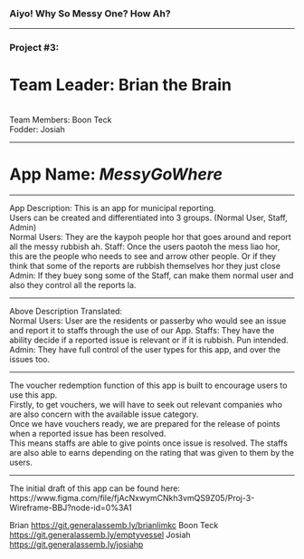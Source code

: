 <h3>Aiyo! Why So Messy One? How Ah?</h3>

 <hr/>
 <h3>Project #3:</h3>

 <h1>Team Leader: Brian the Brain</h1><br/>
 Team Members: Boon Teck<br/>Fodder: Josiah<p>
 <hr/>
 <h1>App Name: <em><strong>MessyGoWhere</strong></em></h1>
 <hr/>
 <p>App Description: 
 This is an app for municipal reporting.<br />
 Users can be created and differentiated into 3 groups. (Normal User, Staff, Admin)<br/>
 Normal Users: They are the kaypoh people hor that goes around and report all the messy rubbish ah. 
 Staff: Once the users paotoh the mess liao hor, this are the people who needs to see and arrow other people. Or if they think that some of the reports are rubbish themselves hor they just close
 Admin: If they buey song some of the Staff, can make them normal user and also they control all the reports la. 
 </p>

 <hr/>
 <p>
     Above Description Translated:<br/>
     Normal Users: User are the residents or passerby who would see an issue and report it to staffs through the use of our App.
     Staffs: They have the ability decide if a reported issue is relevant or if it is rubbish. Pun intended.
     Admin: They have full control of the user types for this app, and over the issues too.

 </p>

 <hr/>

 <p>
     The voucher redemption function of this app is built to encourage users to use this app.<br/>
     Firstly, to get vouchers, we will have to seek out relevant companies who are also concern with the available issue category.<br/>
     Once we have vouchers ready, we are prepared for the release of points when a reported issue has been resolved. <br/>
     This means staffs are able to give points once issue is resolved. The staffs are also able to earns depending on the rating that was given to them by the users.<br/>

 </p>
 <hr/>

 <p>
     The initial draft of this app can be found here: <br/>
     https://www.figma.com/file/fjAcNxwymCNkh3vmQS9Z05/Proj-3-Wireframe-BBJ?node-id=0%3A1
 </p>

Brian https://git.generalassemb.ly/brianlimkc
Boon Teck https://git.generalassemb.ly/emptyvessel
Josiah https://git.generalassemb.ly/josiahp
